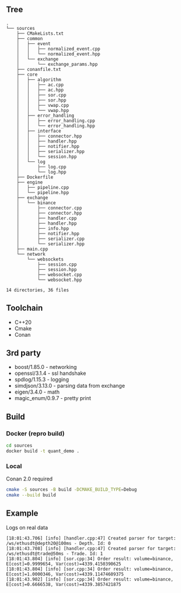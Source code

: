 ## Tree
```
.
└── sources
    ├── CMakeLists.txt
    ├── common
    │   ├── event
    │   │   ├── normalized_event.cpp
    │   │   └── normalized_event.hpp
    │   └── exchange
    │       └── exchange_params.hpp
    ├── conanfile.txt
    ├── core
    │   ├── algorithm
    │   │   ├── ac.cpp
    │   │   ├── ac.hpp
    │   │   ├── sor.cpp
    │   │   ├── sor.hpp
    │   │   ├── vwap.cpp
    │   │   └── vwap.hpp
    │   ├── error_handling
    │   │   ├── error_handling.cpp
    │   │   └── error_handling.hpp
    │   ├── interface
    │   │   ├── connector.hpp
    │   │   ├── handler.hpp
    │   │   ├── notifier.hpp
    │   │   ├── serializer.hpp
    │   │   └── session.hpp
    │   └── log
    │       ├── log.cpp
    │       └── log.hpp
    ├── Dockerfile
    ├── engine
    │   ├── pipeline.cpp
    │   └── pipeline.hpp
    ├── exchange
    │   └── binance
    │       ├── connector.cpp
    │       ├── connector.hpp
    │       ├── handler.cpp
    │       ├── handler.hpp
    │       ├── info.hpp
    │       ├── notifier.hpp
    │       ├── serializer.cpp
    │       └── serializer.hpp
    ├── main.cpp
    └── network
        └── websockets
            ├── session.cpp
            ├── session.hpp
            ├── websocket.cpp
            └── websocket.hpp

14 directories, 36 files
```

## Toolchain
- C++20
- Cmake
- Conan

## 3rd party
- boost/1.85.0 - networking
- openssl/3.1.4 - ssl handshake
- spdlog/1.15.3 - logging
- simdjson/3.13.0 - parsing data from exchange
- eigen/3.4.0 - math
- magic_enum/0.9.7 - pretty print

## Build
### Docker (repro build)
```sh
cd sources
docker build -t quant_demo .
```
### Local
Conan 2.0 required
```sh
cmake -S sources -B build -DCMAKE_BUILD_TYPE=Debug
cmake --build build
```

## Example
Logs on real data
```
[18:01:43.706] [info] [handler.cpp:47] Created parser for target: /ws/ethusdt@depth20@100ms - Depth. Id: 0
[18:01:43.708] [info] [handler.cpp:47] Created parser for target: /ws/ethusdt@trade@50ms - Trade. Id: 1
[18:01:43.804] [info] [sor.cpp:34] Order result: volume=binance, E[cost]=0.9999654, Var(cost)=4339.4150390625
[18:01:43.804] [info] [sor.cpp:34] Order result: volume=binance, E[cost]=1.0000346, Var(cost)=4339.11474609375
[18:01:43.902] [info] [sor.cpp:34] Order result: volume=binance, E[cost]=0.6666538, Var(cost)=4339.3857421875
```

